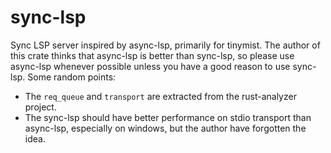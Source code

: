 # sync-lsp

Sync LSP server inspired by async-lsp, primarily for tinymist. The author of this crate thinks that async-lsp is better than sync-lsp, so please use async-lsp whenever possible unless you have a good reason to use sync-lsp. Some random points:

- The `req_queue` and `transport` are extracted from the rust-analyzer project.
- The sync-lsp should have better performance on stdio transport than async-lsp, especially on windows, but the author have forgotten the idea.
